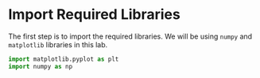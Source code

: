# Import Required Libraries

The first step is to import the required libraries. We will be using `numpy` and `matplotlib` libraries in this lab.

```python
import matplotlib.pyplot as plt
import numpy as np
```
